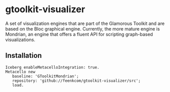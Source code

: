 # gtoolkit-visualizer
A set of visualization engines that are part of the Glamorous Toolkit and are based on the Bloc graphical engine. Currently, the more mature engine is Mondrian, an engine that offers a fluent API for scripting graph-based visualizations.

## Installation

```
Iceberg enableMetacelloIntegration: true.
Metacello new
   baseline: 'GToolkitMondrian';
   repository: 'github://feenkcom/gtoolkit-visualizer/src';
   load.
```
